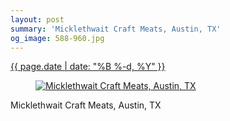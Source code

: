 ```yaml
---
layout: post
summary: 'Micklethwait Craft Meats, Austin, TX'
og_image: 588-960.jpg
---
```


<div class="post">
 <time>
  <a href="/588">
   {{ page.date | date: "%B %-d, %Y" }}
  </a>
 </time>
 <a href="/588">
  <figure data-taken="12/16/2016">
   <img alt="Micklethwait Craft Meats, Austin, TX" sizes="(min-width: 700px) 50vw, calc(100vw - 2rem)" src="{{ site.assets_url }}/588-480.jpg" srcset="{{ site.assets_url }}/588-240.jpg 240w, {{ site.assets_url }}/588-480.jpg 480w, {{ site.assets_url }}/588-720.jpg 720w, {{ site.assets_url }}/588-960.jpg 960w"/>
  </figure>
 </a>
 <span>
  Micklethwait Craft Meats, Austin, TX
 </span>
</div>
